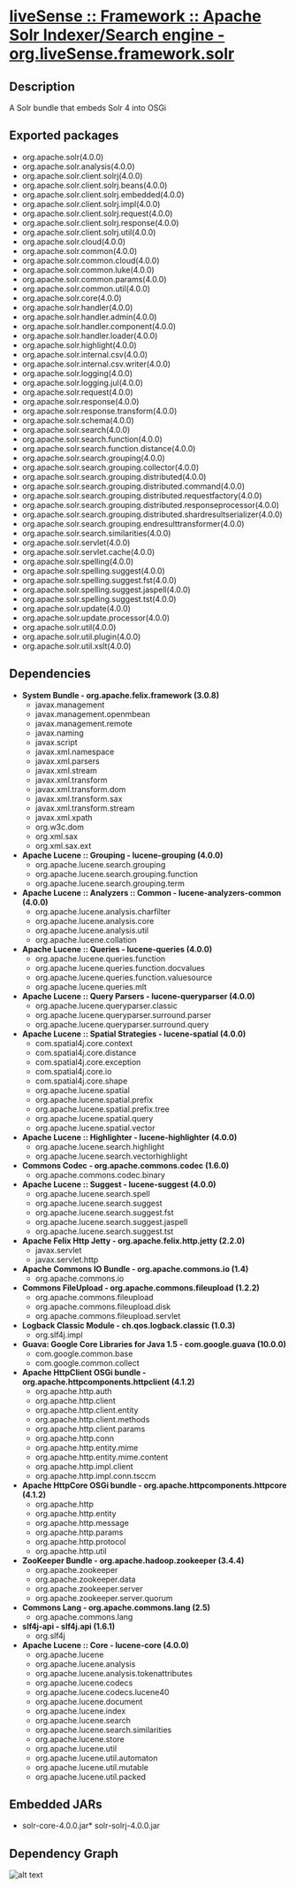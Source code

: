# [liveSense :: Framework :: Apache Solr Indexer/Search engine - org.liveSense.framework.solr](http://github.com/liveSense/org.liveSense.framework.solr)

## Description
A Solr bundle that embeds Solr 4 into OSGi

## Exported packages
* org.apache.solr(4.0.0)
* org.apache.solr.analysis(4.0.0)
* org.apache.solr.client.solrj(4.0.0)
* org.apache.solr.client.solrj.beans(4.0.0)
* org.apache.solr.client.solrj.embedded(4.0.0)
* org.apache.solr.client.solrj.impl(4.0.0)
* org.apache.solr.client.solrj.request(4.0.0)
* org.apache.solr.client.solrj.response(4.0.0)
* org.apache.solr.client.solrj.util(4.0.0)
* org.apache.solr.cloud(4.0.0)
* org.apache.solr.common(4.0.0)
* org.apache.solr.common.cloud(4.0.0)
* org.apache.solr.common.luke(4.0.0)
* org.apache.solr.common.params(4.0.0)
* org.apache.solr.common.util(4.0.0)
* org.apache.solr.core(4.0.0)
* org.apache.solr.handler(4.0.0)
* org.apache.solr.handler.admin(4.0.0)
* org.apache.solr.handler.component(4.0.0)
* org.apache.solr.handler.loader(4.0.0)
* org.apache.solr.highlight(4.0.0)
* org.apache.solr.internal.csv(4.0.0)
* org.apache.solr.internal.csv.writer(4.0.0)
* org.apache.solr.logging(4.0.0)
* org.apache.solr.logging.jul(4.0.0)
* org.apache.solr.request(4.0.0)
* org.apache.solr.response(4.0.0)
* org.apache.solr.response.transform(4.0.0)
* org.apache.solr.schema(4.0.0)
* org.apache.solr.search(4.0.0)
* org.apache.solr.search.function(4.0.0)
* org.apache.solr.search.function.distance(4.0.0)
* org.apache.solr.search.grouping(4.0.0)
* org.apache.solr.search.grouping.collector(4.0.0)
* org.apache.solr.search.grouping.distributed(4.0.0)
* org.apache.solr.search.grouping.distributed.command(4.0.0)
* org.apache.solr.search.grouping.distributed.requestfactory(4.0.0)
* org.apache.solr.search.grouping.distributed.responseprocessor(4.0.0)
* org.apache.solr.search.grouping.distributed.shardresultserializer(4.0.0)
* org.apache.solr.search.grouping.endresulttransformer(4.0.0)
* org.apache.solr.search.similarities(4.0.0)
* org.apache.solr.servlet(4.0.0)
* org.apache.solr.servlet.cache(4.0.0)
* org.apache.solr.spelling(4.0.0)
* org.apache.solr.spelling.suggest(4.0.0)
* org.apache.solr.spelling.suggest.fst(4.0.0)
* org.apache.solr.spelling.suggest.jaspell(4.0.0)
* org.apache.solr.spelling.suggest.tst(4.0.0)
* org.apache.solr.update(4.0.0)
* org.apache.solr.update.processor(4.0.0)
* org.apache.solr.util(4.0.0)
* org.apache.solr.util.plugin(4.0.0)
* org.apache.solr.util.xslt(4.0.0)

## Dependencies
* __System Bundle - org.apache.felix.framework (3.0.8)__
	* javax.management
	* javax.management.openmbean
	* javax.management.remote
	* javax.naming
	* javax.script
	* javax.xml.namespace
	* javax.xml.parsers
	* javax.xml.stream
	* javax.xml.transform
	* javax.xml.transform.dom
	* javax.xml.transform.sax
	* javax.xml.transform.stream
	* javax.xml.xpath
	* org.w3c.dom
	* org.xml.sax
	* org.xml.sax.ext
* __Apache Lucene :: Grouping - lucene-grouping (4.0.0)__
	* org.apache.lucene.search.grouping
	* org.apache.lucene.search.grouping.function
	* org.apache.lucene.search.grouping.term
* __Apache Lucene :: Analyzers :: Common - lucene-analyzers-common (4.0.0)__
	* org.apache.lucene.analysis.charfilter
	* org.apache.lucene.analysis.core
	* org.apache.lucene.analysis.util
	* org.apache.lucene.collation
* __Apache Lucene :: Queries - lucene-queries (4.0.0)__
	* org.apache.lucene.queries.function
	* org.apache.lucene.queries.function.docvalues
	* org.apache.lucene.queries.function.valuesource
	* org.apache.lucene.queries.mlt
* __Apache Lucene :: Query Parsers - lucene-queryparser (4.0.0)__
	* org.apache.lucene.queryparser.classic
	* org.apache.lucene.queryparser.surround.parser
	* org.apache.lucene.queryparser.surround.query
* __Apache Lucene :: Spatial Strategies - lucene-spatial (4.0.0)__
	* com.spatial4j.core.context
	* com.spatial4j.core.distance
	* com.spatial4j.core.exception
	* com.spatial4j.core.io
	* com.spatial4j.core.shape
	* org.apache.lucene.spatial
	* org.apache.lucene.spatial.prefix
	* org.apache.lucene.spatial.prefix.tree
	* org.apache.lucene.spatial.query
	* org.apache.lucene.spatial.vector
* __Apache Lucene :: Highlighter - lucene-highlighter (4.0.0)__
	* org.apache.lucene.search.highlight
	* org.apache.lucene.search.vectorhighlight
* __Commons Codec - org.apache.commons.codec (1.6.0)__
	* org.apache.commons.codec.binary
* __Apache Lucene :: Suggest - lucene-suggest (4.0.0)__
	* org.apache.lucene.search.spell
	* org.apache.lucene.search.suggest
	* org.apache.lucene.search.suggest.fst
	* org.apache.lucene.search.suggest.jaspell
	* org.apache.lucene.search.suggest.tst
* __Apache Felix Http Jetty - org.apache.felix.http.jetty (2.2.0)__
	* javax.servlet
	* javax.servlet.http
* __Apache Commons IO Bundle - org.apache.commons.io (1.4)__
	* org.apache.commons.io
* __Commons FileUpload - org.apache.commons.fileupload (1.2.2)__
	* org.apache.commons.fileupload
	* org.apache.commons.fileupload.disk
	* org.apache.commons.fileupload.servlet
* __Logback Classic Module - ch.qos.logback.classic (1.0.3)__
	* org.slf4j.impl
* __Guava: Google Core Libraries for Java 1.5 - com.google.guava (10.0.0)__
	* com.google.common.base
	* com.google.common.collect
* __Apache HttpClient OSGi bundle - org.apache.httpcomponents.httpclient (4.1.2)__
	* org.apache.http.auth
	* org.apache.http.client
	* org.apache.http.client.entity
	* org.apache.http.client.methods
	* org.apache.http.client.params
	* org.apache.http.conn
	* org.apache.http.entity.mime
	* org.apache.http.entity.mime.content
	* org.apache.http.impl.client
	* org.apache.http.impl.conn.tsccm
* __Apache HttpCore OSGi bundle - org.apache.httpcomponents.httpcore (4.1.2)__
	* org.apache.http
	* org.apache.http.entity
	* org.apache.http.message
	* org.apache.http.params
	* org.apache.http.protocol
	* org.apache.http.util
* __ZooKeeper Bundle - org.apache.hadoop.zookeeper (3.4.4)__
	* org.apache.zookeeper
	* org.apache.zookeeper.data
	* org.apache.zookeeper.server
	* org.apache.zookeeper.server.quorum
* __Commons Lang - org.apache.commons.lang (2.5)__
	* org.apache.commons.lang
* __slf4j-api - slf4j.api (1.6.1)__
	* org.slf4j
* __Apache Lucene :: Core - lucene-core (4.0.0)__
	* org.apache.lucene
	* org.apache.lucene.analysis
	* org.apache.lucene.analysis.tokenattributes
	* org.apache.lucene.codecs
	* org.apache.lucene.codecs.lucene40
	* org.apache.lucene.document
	* org.apache.lucene.index
	* org.apache.lucene.search
	* org.apache.lucene.search.similarities
	* org.apache.lucene.store
	* org.apache.lucene.util
	* org.apache.lucene.util.automaton
	* org.apache.lucene.util.mutable
	* org.apache.lucene.util.packed

## Embedded JARs
* solr-core-4.0.0.jar* solr-solrj-4.0.0.jar
## Dependency Graph
![alt text](http://raw.github.com.everydayimmirror.in/liveSense/org.liveSense.framework.solr/master/diagram.svg "")